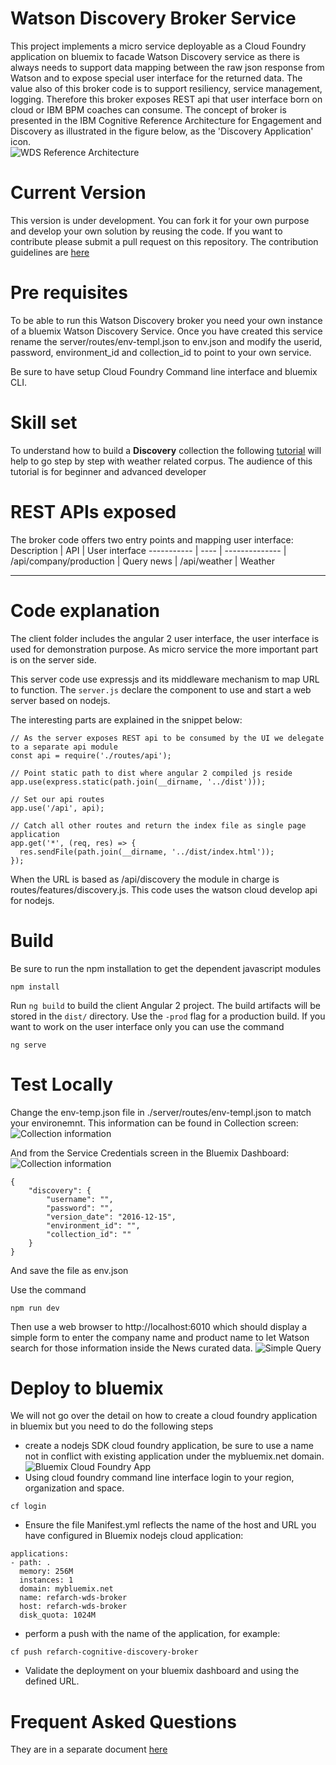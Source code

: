 # Watson Discovery Broker Service

This project implements a micro service deployable as a Cloud Foundry application on bluemix to facade Watson Discovery service as there is always needs to support data mapping between the raw json response from Watson and to expose special user interface for the returned data. The value also of this broker code is to support resiliency, service management, logging. Therefore this broker exposes REST api that user interface born on cloud or IBM BPM coaches can consume.
The concept of broker is presented in the IBM Cognitive Reference Architecture for Engagement and Discovery as illustrated in the figure below, as the 'Discovery Application' icon.  
![WDS Reference Architecture](doc/WDS-ra.png)

# Current Version
This version is under development. You can fork it for your own purpose and develop your own solution by reusing the code. If you want to contribute please submit a pull request on this repository. The contribution guidelines are [here](https://github.com/ibm-cloud-architecture/refarch-cognitive#contribute)

# Pre requisites
To be able to run this Watson Discovery broker you need your own instance of a bluemix Watson Discovery Service. Once you have created this service rename the server/routes/env-templ.json to env.json and modify the userid, password, environment_id and collection_id to point to your own service.

Be sure to have setup Cloud Foundry Command line interface and bluemix CLI.

# Skill set
To understand how to build a **Discovery** collection the following [tutorial](doc/tutorial/wds-lab.md) will help to go step by step with weather related corpus. The audience of this tutorial is for beginner and advanced developer

# REST APIs exposed
The broker code offers two entry points and mapping user interface:
Description | API  | User interface
----------- | ---- | --------------
  | /api/company/production | Query news
  | /api/weather | Weather

---
# Code explanation
The client folder includes the angular 2 user interface, the user interface is used for demonstration purpose. As micro service the more important part is on the server side.

This server code use expressjs and its middleware mechanism to map URL to function. The `server.js` declare the component to use and start a web server based on nodejs.

The interesting parts are explained in the snippet below:
```
// As the server exposes REST api to be consumed by the UI we delegate to a separate api module
const api = require('./routes/api');

// Point static path to dist where angular 2 compiled js reside
app.use(express.static(path.join(__dirname, '../dist')));

// Set our api routes
app.use('/api', api);

// Catch all other routes and return the index file as single page application
app.get('*', (req, res) => {
  res.sendFile(path.join(__dirname, '../dist/index.html'));
});
```

When the URL is based as /api/discovery the module in charge is routes/features/discovery.js. This code uses the watson cloud develop api for nodejs.

# Build
Be sure to run the npm installation to get the dependent javascript modules
```
npm install
```
Run `ng build` to build the client Angular 2 project. The build artifacts will be stored in the `dist/` directory. Use the `-prod` flag for a production build.
If you want to work on the user interface only you can use the command
```
ng serve
```

# Test Locally
Change the env-temp.json file in ./server/routes/env-templ.json to match your environemnt.
This information can be found in Collection screen:
![Collection information](doc/discovery-screen1.png)

And from the Service Credentials screen in the Bluemix Dashboard:
![Collection information](bmx-service-credentials1.png)
```
{
    "discovery": {
        "username": "",
        "password": "",
        "version_date": "2016-12-15",
        "environment_id": "",
        "collection_id": ""
    }
}
```
And save the file as env.json

Use the command
```
npm run dev
```
Then use a web browser to http://localhost:6010 which should display a simple form to enter the company name and product name to let Watson search for those information inside the News curated data.
![Simple Query](doc/query-results1.png)

# Deploy to bluemix
We will not go over the detail on how to create a cloud foundry application in bluemix but you need to do the following steps
* create a nodejs SDK cloud foundry application, be sure to use a name not in conflict with existing application under the mybluemix.net domain.
![Bluemix Cloud Foundry App](doc/bmx-cf-nodesdk.png)
* Using cloud foundry command line interface login to your region, organization and space.
```
cf login
```
* Ensure the file Manifest.yml reflects the name of the host and URL you have configured in Bluemix nodejs cloud application:
```
applications:
- path: .
  memory: 256M
  instances: 1
  domain: mybluemix.net
  name: refarch-wds-broker
  host: refarch-wds-broker
  disk_quota: 1024M
```
* perform a push with the name of the application, for example:
```
cf push refarch-cognitive-discovery-broker
```
* Validate the deployment on your bluemix dashboard and using the defined URL.


# Frequent Asked Questions
They are in a separate document [here](doc/faq.md)
